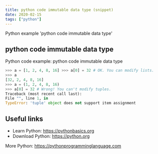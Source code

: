 ```yaml
---
title: python code immutable data type (snippet)
date: 2020-02-15
tags: ["python"]
---
```

Python example 'python code immutable data type'


## python code immutable data type

Python code example: python code immutable data type

```python
>>> a = [1, 2, 4, 8, 16] >>> a[0] = 32 # OK. You can modify lists.
>>> a
[32, 2, 4, 8, 16]
>>> a = (1, 2, 4, 8, 16)
>>> a[0] = 32 # Wrong! You can't modify tuples.
Traceback (most recent call last):
File "", line 1, in
TypeError: 'tuple' object does not support item assignment


```

## Useful links

- Learn Python: https://pythonbasics.org
- Download Python: https://python.org

More Python: https://pythonprogramminglanguage.com
